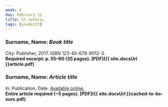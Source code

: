 ```yaml
---
week: 4
day: February 12
title: Et cetera…
tags: [youGetIt]
---
```

### Surname, Name: _Book title_

City: Publisher, 2017\. ISBN 123-45-678-9012-3.  
**Required excerpt: p. 55–90 (35 pages). [PDF]({{ site.docsUrl }}article.pdf)**

### Surname, Name: _Article title_  

In: Publication, Date. [Available online.](http://publication.com/article_url)  
**Entire article required (~5 pages). [PDF]({{ site.docsUrl }}cached-to-be-sure.pdf)**
